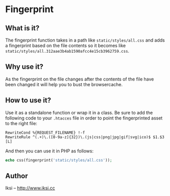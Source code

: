 # Fingerprint

## What is it?

The fingerprint function takes in a path like `static/styles/all.css` and adds a fingerprint based on the file contents so it becomes like `static/styles/all.312aae3b4ab1590afcc4e15cb3962759.css`.

## Why use it?

As the fingerprint on the file changes after the contents of the file have been changed it will help you to bust the browsercache.

## How to use it?

Use it as a standalone function or wrap it in a class. Be sure to add the following code to your `.htacces` file in order to point the fingerprinted asset to the right file:

```
RewriteCond %{REQUEST_FILENAME} !-f
RewriteRule ^(.+)\.([0-9a-z]{32})\.(js|css|png|jpg|gif|svg|ico)$ $1.$3 [L]
```

And then you can use it in PHP as follows:

```PHP
echo css(fingerprint('static/styles/all.css'));
```

## Author
Iksi – <http://www.iksi.cc>
